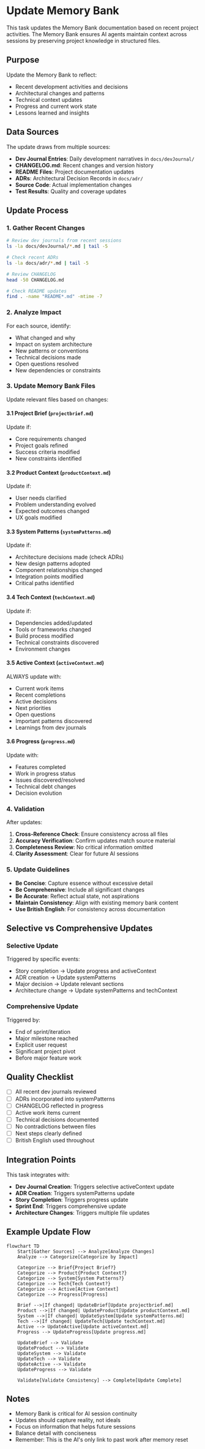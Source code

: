 # Update Memory Bank

This task updates the Memory Bank documentation based on recent project activities. The Memory Bank ensures AI agents maintain context across sessions by preserving project knowledge in structured files.

## Purpose

Update the Memory Bank to reflect:
- Recent development activities and decisions
- Architectural changes and patterns
- Technical context updates
- Progress and current work state
- Lessons learned and insights

## Data Sources

The update draws from multiple sources:
- **Dev Journal Entries**: Daily development narratives in `docs/devJournal/`
- **CHANGELOG.md**: Recent changes and version history
- **README Files**: Project documentation updates
- **ADRs**: Architectural Decision Records in `docs/adr/`
- **Source Code**: Actual implementation changes
- **Test Results**: Quality and coverage updates

## Update Process

### 1. Gather Recent Changes

```bash
# Review dev journals from recent sessions
ls -la docs/devJournal/*.md | tail -5

# Check recent ADRs
ls -la docs/adr/*.md | tail -5

# Review CHANGELOG
head -50 CHANGELOG.md

# Check README updates
find . -name "README*.md" -mtime -7
```

### 2. Analyze Impact

For each source, identify:
- What changed and why
- Impact on system architecture
- New patterns or conventions
- Technical decisions made
- Open questions resolved
- New dependencies or constraints

### 3. Update Memory Bank Files

Update relevant files based on changes:

#### 3.1 Project Brief (`projectbrief.md`)
Update if:
- Core requirements changed
- Project goals refined
- Success criteria modified
- New constraints identified

#### 3.2 Product Context (`productContext.md`)
Update if:
- User needs clarified
- Problem understanding evolved
- Expected outcomes changed
- UX goals modified

#### 3.3 System Patterns (`systemPatterns.md`)
Update if:
- Architecture decisions made (check ADRs)
- New design patterns adopted
- Component relationships changed
- Integration points modified
- Critical paths identified

#### 3.4 Tech Context (`techContext.md`)
Update if:
- Dependencies added/updated
- Tools or frameworks changed
- Build process modified
- Technical constraints discovered
- Environment changes

#### 3.5 Active Context (`activeContext.md`)
ALWAYS update with:
- Current work items
- Recent completions
- Active decisions
- Next priorities
- Open questions
- Important patterns discovered
- Learnings from dev journals

#### 3.6 Progress (`progress.md`)
Update with:
- Features completed
- Work in progress status
- Issues discovered/resolved
- Technical debt changes
- Decision evolution

### 4. Validation

After updates:
1. **Cross-Reference Check**: Ensure consistency across all files
2. **Accuracy Verification**: Confirm updates match source material
3. **Completeness Review**: No critical information omitted
4. **Clarity Assessment**: Clear for future AI sessions

### 5. Update Guidelines

- **Be Concise**: Capture essence without excessive detail
- **Be Comprehensive**: Include all significant changes
- **Be Accurate**: Reflect actual state, not aspirations
- **Maintain Consistency**: Align with existing memory bank content
- **Use British English**: For consistency across documentation

## Selective vs Comprehensive Updates

### Selective Update
Triggered by specific events:
- Story completion → Update progress and activeContext
- ADR creation → Update systemPatterns
- Major decision → Update relevant sections
- Architecture change → Update systemPatterns and techContext

### Comprehensive Update
Triggered by:
- End of sprint/iteration
- Major milestone reached
- Explicit user request
- Significant project pivot
- Before major feature work

## Quality Checklist

- [ ] All recent dev journals reviewed
- [ ] ADRs incorporated into systemPatterns
- [ ] CHANGELOG reflected in progress
- [ ] Active work items current
- [ ] Technical decisions documented
- [ ] No contradictions between files
- [ ] Next steps clearly defined
- [ ] British English used throughout

## Integration Points

This task integrates with:
- **Dev Journal Creation**: Triggers selective activeContext update
- **ADR Creation**: Triggers systemPatterns update
- **Story Completion**: Triggers progress update
- **Sprint End**: Triggers comprehensive update
- **Architecture Changes**: Triggers multiple file updates

## Example Update Flow

```mermaid
flowchart TD
    Start[Gather Sources] --> Analyze[Analyze Changes]
    Analyze --> Categorize[Categorize by Impact]
    
    Categorize --> Brief{Project Brief?}
    Categorize --> Product{Product Context?}
    Categorize --> System{System Patterns?}
    Categorize --> Tech{Tech Context?}
    Categorize --> Active[Active Context]
    Categorize --> Progress[Progress]
    
    Brief -->|If changed| UpdateBrief[Update projectbrief.md]
    Product -->|If changed| UpdateProduct[Update productContext.md]
    System -->|If changed| UpdateSystem[Update systemPatterns.md]
    Tech -->|If changed| UpdateTech[Update techContext.md]
    Active --> UpdateActive[Update activeContext.md]
    Progress --> UpdateProgress[Update progress.md]
    
    UpdateBrief --> Validate
    UpdateProduct --> Validate
    UpdateSystem --> Validate
    UpdateTech --> Validate
    UpdateActive --> Validate
    UpdateProgress --> Validate
    
    Validate[Validate Consistency] --> Complete[Update Complete]
```

## Notes

- Memory Bank is critical for AI session continuity
- Updates should capture reality, not ideals
- Focus on information that helps future sessions
- Balance detail with conciseness
- Remember: This is the AI's only link to past work after memory reset
